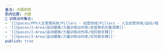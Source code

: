 ```yaml
---
备注: 大腿前侧
肌肉位置: 大腿
🏃 训练动作集合:
- '[[Spaces/PPV人生管理系统/Pillars - 经营领域/Pillars - 人生经营领域/运动/增肌减脂计划/成就记录库/坐姿腿屈伸]]'
- '[[Spaces/2-Area/运动健康/力量训练动作库/史密斯机负重深蹲]]'
- '[[Spaces/2-Area/运动健康/力量训练动作库/哑铃箭步蹲]]'
- '[[Spaces/2-Area/运动健康/力量训练动作库/杠铃箭步蹲]]'
publish: true
---
```

